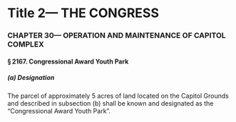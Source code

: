 
# Title 2— THE CONGRESS
### CHAPTER 30— OPERATION AND MAINTENANCE OF CAPITOL COMPLEX
#### § 2167. Congressional Award Youth Park
##### (a) Designation

The parcel of approximately 5 acres of land located on the Capitol Grounds and described in subsection (b) shall be known and designated as the “Congressional Award Youth Park”.
